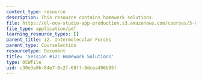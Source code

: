 ```yaml
---
content_type: resource
description: This resource contains homework solutions.
file: https://ol-ocw-studio-app-production.s3.amazonaws.com/courses/3-091sc-introduction-to-solid-state-chemistry-fall-2010/c30e3a0b84e70c2f68ff8dcea496b95f_MIT3_091SCF09_hw12_sol.pdf
file_type: application/pdf
learning_resource_types: []
parent_title: 12. Intermolecular Forces
parent_type: CourseSection
resourcetype: Document
title: 'Session #12: Homework Solutions'
type: OCWFile
uid: c30e3a0b-84e7-0c2f-68ff-8dcea496b95f
---
```

